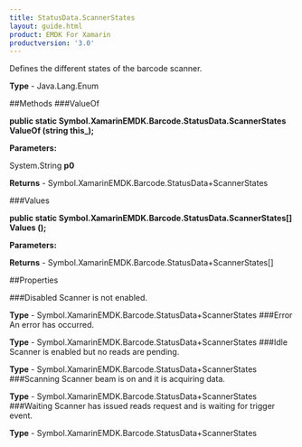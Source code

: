 ```yaml
---
title: StatusData.ScannerStates
layout: guide.html
product: EMDK For Xamarin 
productversion: '3.0' 
---
```

Defines the different states of the barcode scanner.

**Type** - Java.Lang.Enum

##Methods
###ValueOf

**public static Symbol.XamarinEMDK.Barcode.StatusData.ScannerStates ValueOf (string this_);**


        

**Parameters:**

System.String **p0** 

**Returns** - Symbol.XamarinEMDK.Barcode.StatusData+ScannerStates

###Values

**public static Symbol.XamarinEMDK.Barcode.StatusData.ScannerStates[] Values ();**


        

**Parameters:**

**Returns** - Symbol.XamarinEMDK.Barcode.StatusData+ScannerStates[]

##Properties

###Disabled
Scanner is not enabled.

**Type** - Symbol.XamarinEMDK.Barcode.StatusData+ScannerStates
###Error
An error has occurred.

**Type** - Symbol.XamarinEMDK.Barcode.StatusData+ScannerStates
###Idle
Scanner is enabled but no reads are pending.

**Type** - Symbol.XamarinEMDK.Barcode.StatusData+ScannerStates
###Scanning
Scanner beam is on and it is acquiring data.

**Type** - Symbol.XamarinEMDK.Barcode.StatusData+ScannerStates
###Waiting
Scanner has issued reads request and is waiting for trigger event.

**Type** - Symbol.XamarinEMDK.Barcode.StatusData+ScannerStates
